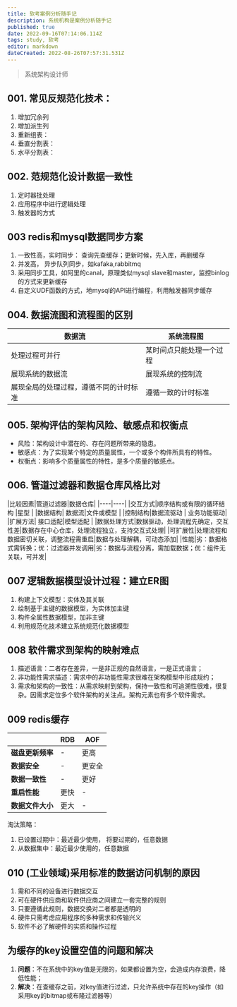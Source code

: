 ```yaml
---
title: 软考案例分析随手记
description: 系统机构是案例分析随手记
published: true
date: 2022-09-16T07:14:06.114Z
tags: study, 软考
editor: markdown
dateCreated: 2022-08-26T07:57:31.531Z
---
```


> 系统架构设计师
## 001. 常见反规范化技术：
1. 增加冗余列
2. 增加派生列
3. 重新组表：
4. 垂直分割表：
5. 水平分割表：

## 002. 范规范化设计数据一致性
1. 定时器批处理
2. 应用程序中进行逻辑处理
3. 触发器的方式

## 003 redis和mysql数据同步方案
1. 一致性高，实时同步： 查询先查缓存；更新时候，先入库，再删缓存
2. 并发高， 异步队列同步，如kafaka,rabbitmq
3. 采用同步工具，如阿里的canal，原理类似mysql slave和master，监控binlog的方式来更新缓存
4. 自定义UDF函数的方式，地mysql的API进行编程，利用触发器同步缓存

## 004. 数据流图和流程图的区别
|数据流|系统流程图|
|----|----|
|处理过程可并行| 某时间点只能处理一个过程|
|展现系统的数据流|展现系统的控制流|
|展现全局的处理过程，遵循不同的计时标准|遵循一致的计时标准|

## 005. 架构评估的架构风险、敏感点和权衡点
- 风险：架构设计中潜在的、存在问题所带来的隐患。
- 敏感点：为了实现某个特定的质量属性，一个或多个构件所具有的特性。
- 权衡点：影响多个质量属性的特性，是多个质量的敏感点。

## 006. 管道过滤器和数据仓库风格比对
|比较因素|管道过滤器|数据仓库|
|----|----|
|交互方式|顺序结构或有限的循环结构 |星型 |
|数据结构| 数据流|文件或模型 |
|控制结构|数据流驱动 | 业务功能驱动|
|扩展方法| 接口适配|模型适配 |
|数据处理方式|数据驱动，处理流程先确定，交互性差|数据存在中心仓库，处理流程独立，支持交互式处理|
|可扩展性|处理流程和数据密切关联，调整流程需重启|数据与处理解耦，可动态添加|
|性能|劣：数据格式需转换；优：过滤器并发调用|劣：数据与流程分离，需加载数据；优：组件无关联，可并发|

## 007 逻辑数据模型设计过程：建立ER图
1. 构建上下文模型：实体及其关联
2. 绘制基于主键的数据模型，为实体加主键
3. 构件全属性数据模型，加非主键
4. 利用规范化技术建立系统规范化数据模型

## 008 软件需求到架构的映射难点
1. 描述语言：二者存在差异，一是非正规的自然语言，一是正式语言；
2. 非功能性需求描述：需求中的非功能性需求很难在架构模型中形成规约；
3. 需求和架构的一致性：从需求映射到架构，保持一致性和可追溯性很难，很复杂。因需求定位多个软件架构的关注点。架构元素也有多个软件需求。

## 009 redis缓存
||RDB|AOF|
|---|---|---|
|**磁盘更新频率**|-|更高|
|**数据安全**|-|更安全|
|**数据一致性**|-|更好|
|**重启性能**|更快|-|
|**数据文件大小**|更大|-|

淘汰策略：
1. 已设置过期中：最近最少使用， 将要过期的，任意数据
2. 从数据集中：最近最少使用的，任意数据

## 010 (工业领域)采用标准的数据访问机制的原因
1. 需和不同的设备进行数据交互
2. 可在硬件供应商和软件供应商之间建立一套完整的规则
3. 只要遵循此规则，数据交换对二者都是透明的
4. 硬件只需考虑应用程序的多种需求和传输兴义
5. 软件不必了解硬件的实质和操作过程

## 为缓存的key设置空值的问题和解决
1. **问题**：不在系统中的key值是无限的，如果都设置为空，会造成内存浪费，降低性能；
2. **解决**：在查缓存之前，对key值进行过滤，只允许系统中存在的key操作（如采用key的bitmap或布隆过滤器等）